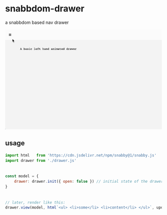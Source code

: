 # snabbdom-drawer

a snabbdom based nav drawer

![alt text](drawer2.png "open nav drawer")


## usage

```javascript
import html   from 'https://cdn.jsdelivr.net/npm/snabby@1/snabby.js'
import drawer from './drawer.js'


const model = {
    drawer: drawer.init({ open: false }) // initial state of the drawer
}


// later, render like this:
drawer.view(model, html`<ul> <li>some</li> <li>content</li> </ul>`, update)
```

